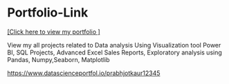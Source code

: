 # Portfolio-Link

[[Click here to view my portfolio ]]([url](https://www.datascienceportfol.io/prabhjotkaur12345))

View my all projects related to Data analysis Using Visualization tool Power BI, SQL Projects, Advanced Excel Sales Reports, Exploratory analysis using Pandas, Numpy,Seaborn, Matplotlib



https://www.datascienceportfol.io/prabhjotkaur12345
